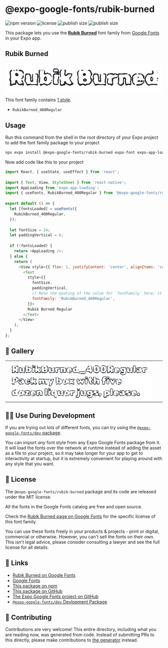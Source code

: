 # @expo-google-fonts/rubik-burned

![npm version](https://flat.badgen.net/npm/v/@expo-google-fonts/rubik-burned)
![license](https://flat.badgen.net/github/license/expo/google-fonts)
![publish size](https://flat.badgen.net/packagephobia/install/@expo-google-fonts/rubik-burned)
![publish size](https://flat.badgen.net/packagephobia/publish/@expo-google-fonts/rubik-burned)

This package lets you use the [**Rubik Burned**](https://fonts.google.com/specimen/Rubik+Burned) font family from [Google Fonts](https://fonts.google.com/) in your Expo app.

## Rubik Burned

![Rubik Burned](./font-family.png)

This font family contains [1 style](#-gallery).

- `RubikBurned_400Regular`

## Usage

Run this command from the shell in the root directory of your Expo project to add the font family package to your project
```sh
npx expo install @expo-google-fonts/rubik-burned expo-font expo-app-loading
```

Now add code like this to your project
```js
import React, { useState, useEffect } from 'react';

import { Text, View, StyleSheet } from 'react-native';
import AppLoading from 'expo-app-loading';
import { useFonts, RubikBurned_400Regular } from '@expo-google-fonts/rubik-burned';

export default () => {
  let [fontsLoaded] = useFonts({
    RubikBurned_400Regular,
  });

  let fontSize = 24;
  let paddingVertical = 6;

  if (!fontsLoaded) {
    return <AppLoading />;
  } else {
    return (
      <View style={{ flex: 1, justifyContent: 'center', alignItems: 'center' }}>
        <Text
          style={{
            fontSize,
            paddingVertical,
            // Note the quoting of the value for `fontFamily` here; it expects a string!
            fontFamily: 'RubikBurned_400Regular',
          }}>
          Rubik Burned Regular
        </Text>
      </View>
    );
  }
};

```

## 🔡 Gallery


||||
|-|-|-|
|![RubikBurned_400Regular](./RubikBurned_400Regular.ttf.png)||||


## 👩‍💻 Use During Development

If you are trying out lots of different fonts, you can try using the [`@expo-google-fonts/dev` package](https://github.com/expo/google-fonts/tree/master/font-packages/dev#readme).

You can import *any* font style from any Expo Google Fonts package from it. It will load the fonts
over the network at runtime instead of adding the asset as a file to your project, so it may take longer
for your app to get to interactivity at startup, but it is extremely convenient
for playing around with any style that you want.

## 📖 License

The `@expo-google-fonts/rubik-burned` package and its code are released under the MIT license.

All the fonts in the Google Fonts catalog are free and open source.

Check the [Rubik Burned page on Google Fonts](https://fonts.google.com/specimen/Rubik+Burned) for the specific license of this font family.

You can use these fonts freely in your products & projects - print or digital, commercial or otherwise. However, you can't sell the fonts on their own. This isn't legal advice, please consider consulting a lawyer and see the full license for all details.

## 🔗 Links

- [Rubik Burned on Google Fonts](https://fonts.google.com/specimen/Rubik+Burned)
- [Google Fonts](https://fonts.google.com/)
- [This package on npm](https://www.npmjs.com/package/@expo-google-fonts/rubik-burned)
- [This package on GitHub](https://github.com/expo/google-fonts/tree/master/font-packages/rubik-burned)
- [The Expo Google Fonts project on GitHub](https://github.com/expo/google-fonts)
- [`@expo-google-fonts/dev` Devlopment Package](https://github.com/expo/google-fonts/tree/master/font-packages/dev)

## 🤝 Contributing

Contributions are very welcome! This entire directory, including what you are reading now, was generated from code. Instead of submitting PRs to this directly, please make contributions to [the generator](https://github.com/expo/google-fonts/tree/master/packages/generator) instead.
